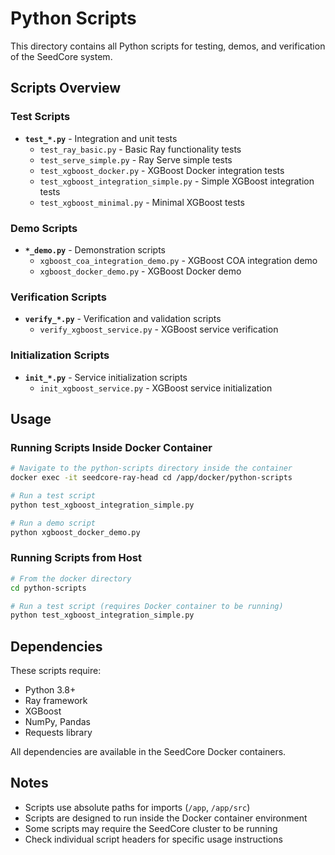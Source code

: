 # Python Scripts

This directory contains all Python scripts for testing, demos, and verification of the SeedCore system.

## Scripts Overview

### Test Scripts
- **`test_*.py`** - Integration and unit tests
  - `test_ray_basic.py` - Basic Ray functionality tests
  - `test_serve_simple.py` - Ray Serve simple tests
  - `test_xgboost_docker.py` - XGBoost Docker integration tests
  - `test_xgboost_integration_simple.py` - Simple XGBoost integration tests
  - `test_xgboost_minimal.py` - Minimal XGBoost tests

### Demo Scripts
- **`*_demo.py`** - Demonstration scripts
  - `xgboost_coa_integration_demo.py` - XGBoost COA integration demo
  - `xgboost_docker_demo.py` - XGBoost Docker demo

### Verification Scripts
- **`verify_*.py`** - Verification and validation scripts
  - `verify_xgboost_service.py` - XGBoost service verification

### Initialization Scripts
- **`init_*.py`** - Service initialization scripts
  - `init_xgboost_service.py` - XGBoost service initialization

## Usage

### Running Scripts Inside Docker Container
```bash
# Navigate to the python-scripts directory inside the container
docker exec -it seedcore-ray-head cd /app/docker/python-scripts

# Run a test script
python test_xgboost_integration_simple.py

# Run a demo script
python xgboost_docker_demo.py
```

### Running Scripts from Host
```bash
# From the docker directory
cd python-scripts

# Run a test script (requires Docker container to be running)
python test_xgboost_integration_simple.py
```

## Dependencies

These scripts require:
- Python 3.8+
- Ray framework
- XGBoost
- NumPy, Pandas
- Requests library

All dependencies are available in the SeedCore Docker containers.

## Notes

- Scripts use absolute paths for imports (`/app`, `/app/src`)
- Scripts are designed to run inside the Docker container environment
- Some scripts may require the SeedCore cluster to be running
- Check individual script headers for specific usage instructions 